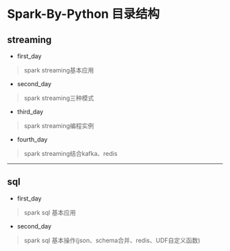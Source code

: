 # Spark-By-Python 目录结构

## streaming

- first_day

> spark streaming基本应用

- second_day

> spark streaming三种模式

- third_day

> spark streaming编程实例

- fourth_day

> spark streaming结合kafka、redis

***

## sql

- first_day

> spark sql 基本应用

- second_day

> spark sql 基本操作(json、schema合并、redis、UDF自定义函数)
